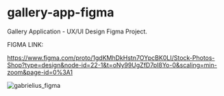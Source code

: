 # gallery-app-figma
Gallery Application - UX/UI Design Figma Project.

FIGMA LINK:

https://www.figma.com/proto/1gdKMhDkHstn7OYpcBK0LI/Stock-Photos-Shop?type=design&node-id=22-1&t=oNy99UgZfD7pI8Yo-0&scaling=min-zoom&page-id=0%3A1

![gabrielius_figma](https://github.com/gabrieliusjan/gallery-app-figma/assets/144029939/3a10947e-1132-4d1d-94b6-231fce1288af)
